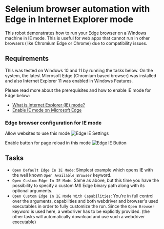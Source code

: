 # Selenium browser automation with Edge in Internet Explorer mode

This robot demonstrates how to run your Edge browser on a Windows machine in IE mode.
This is useful for web apps that cannot run in other browsers (like Chromium Edge or
Chrome) due to compatibility issues.


## Requirements

This was tested on Windows 10 and 11 by running the tasks below. On the system, the
latest Microsoft Edge (Chromium based browser) was installed and also Internet Explorer
11 was enabled in Windows Features.

Please read more about the prerequisites and how to enable IE mode for Edge below:
- [What is Internet Explorer (IE) mode?](https://learn.microsoft.com/en-us/deployedge/edge-ie-mode)
- [Enable IE mode on Microsoft Edge](https://docs.oracle.com/cd/F52330_01/installation_guides/insbridge_rm_client_guide/Content/Guides_RateManager/Insbridge%20RateManager%20Client%20Setup%20Guide/Enable%20IE%20mode%20on%20Microsoft%20Edge.htm)

### Edge browser configuration for IE mode

Allow websites to use this mode
![Edge IE Settings](https://raw.githubusercontent.com/robocorp/example-ie-mode-edge/master/bin/1-edge-ie-settings.png)

Enable button for page reload in this mode
![Edge IE Button](https://raw.githubusercontent.com/robocorp/example-ie-mode-edge/master/bin/2-edge-ie-button.png)


## Tasks

- `Open Default Edge In IE Mode`: Simplest example which opens IE with the well known
  `Open Available Browser` keyword.
- `Open Custom Edge In IE Mode`: Same as above, but this time you have the possibility
  to specify a custom MS Edge binary path along with its optional arguments.
- `Open Custom Edge In IE Mode With Capabilities`: You're in full control over the
  arguments, capabilities and both webdriver and browser's used executables in order to
  fully customize the run. Since the `Open Browser` keyword is used here, a webdriver
  has to be explicitly provided. (the other tasks will automatically download and use
  such a webdriver executable)
